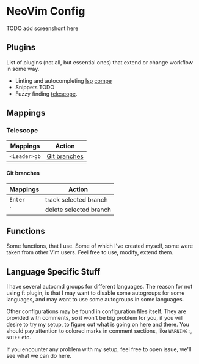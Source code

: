 # NeoVim Config

TODO add screenshont here

## Plugins

List of plugins (not all, but essential ones) that extend or change workflow in
some way.

- Linting and autocompleting
  [lsp](https://github.com/neovim/lspconfig)
  [compe]()
- Snippets
  TODO
- Fuzzy finding
  [telescope](https://github.com/nvim-telescope/telescope.nvim).

## Mappings

### Telescope
| Mappings       | Action                           |
|----------------|----------------------------------|
| `<Leader>gb`   | [Git branches](#)                |

#### Git branches
| Mappings       | Action                           |
|----------------|----------------------------------|
|`Enter`         | track selected branch            |
|`<C-d>          | delete selected branch           |

## Functions

Some functions, that I use. Some of which I've created myself, some were taken
from other Vim users. Feel free to use, modify, extend them.

## Language Specific Stuff

I have several autocmd groups for different languages.  The reason for not using
ft plugin, is that I may want to disable some autogroups for some languages, and
may want to use some autogroups in some languages.

Other configurations may be found  in  configuration  files  itself.   They  are
provided with comments, so it won't be big problem for you, if you  will  desire
to try my setup, to figure out what is going on here and there.  You should  pay
attention to colored marks in comment sections, like `WARNING:`, `NOTE:` etc.

If you encounter any problem with my setup, feel free to open issue,  we'll  see
what we can do here.
